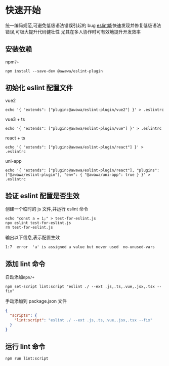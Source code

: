 # 快速开始

统一编码规范,可避免低级语法错误引起的 bug
[eslint](https://eslint.org/)能快速发现并修复低级语法错误,可极大提升代码健壮性
尤其在多人协作时可有效地提升开发效率

## 安装依赖

npm`7+`

```shell
npm install --save-dev @awawa/eslint-plugin
```

## 初始化 eslint 配置文件

vue2

```shell
echo '{ "extends": ["plugin:@awawa/eslint-plugin/vue2"] }' > .eslintrc
```

vue3 + ts

```shell
echo '{ "extends": ["plugin:@awawa/eslint-plugin/vue"] }' > .eslintrc
```

react + ts

```shell
echo '{ "extends": ["plugin:@awawa/eslint-plugin/react"] }' > .eslintrc
```

uni-app

```shell
echo '{ "extends": ["plugin:@awawa/eslint-plugin/react"], "plugins": ["@awawa/eslint-plugin"], "env": { "@awawa/uni-app": true } }' > .eslintrc
```

## 验证 eslint 配置是否生效

创建一个临时的 js 文件,并运行 eslint 命令

```shell
echo "const a = 1;" > test-for-eslint.js
npx eslint test-for-eslint.js
rm test-for-eslint.js
```

输出以下信息,表示配置生效

```shell
1:7  error  'a' is assigned a value but never used  no-unused-vars
```

## 添加 lint 命令

自动添加`npm7+`

```shell
npm set-script lint:script "eslint ./ --ext .js,.ts,.vue,.jsx,.tsx --fix"
```

手动添加到 package.json 文件

```json
{
  "scripts": {
    "lint:script": "eslint ./ --ext .js,.ts,.vue,.jsx,.tsx --fix"
  }
}
```

## 运行 lint 命令

```shell
npm run lint:script
```
